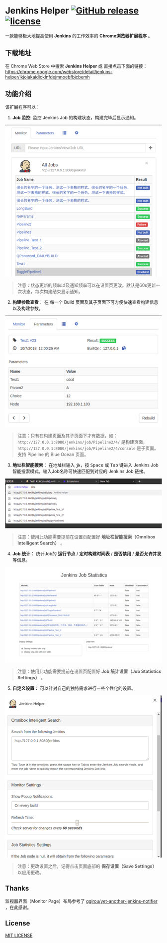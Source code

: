 # Jenkins Helper   [![GitHub release](https://img.shields.io/github/release/liying2008/jenkins-helper.svg)](https://github.com/liying2008/jenkins-helper/releases)  [![license](https://img.shields.io/github/license/liying2008/jenkins-helper.svg)](https://github.com/liying2008/jenkins-helper/blob/master/LICENSE)



一款能够极大地提高使用 **Jenkins** 的工作效率的 **Chrome浏览器扩展程序** 。

## 下载地址

在 Chrome Web Store 中搜索 **Jenkins Helper** 或 直接点击下面的链接：  
https://chrome.google.com/webstore/detail/jenkins-helper/lkjoiakaidioklnfdejmnoebfbjcbemh


## 功能介绍

该扩展程序可以：

1. **Job 监控**: 监控 Jenkins Job 的构建状态，构建完毕后显示通知。

![Monitor](screenshots/monitor.png)

> 注意：状态更新的频率以及通知频率可以在设置页更改。默认是60s更新一次状态，每次构建结束显示通知。


2. **构建参数查看**： 在 每一个 Build 页面及其子页面下可方便快速查看构建信息以及构建参数。

![Parameters](screenshots/params.png)

> 注意：只有在构建页面及其子页面下才有数据，如：`http://127.0.0.1:8080/jenkins/job/Pipeline2/4/` 是构建页面，`http://127.0.0.1:8080/jenkins/job/Pipeline2/4/console` 是子页面。  
> 支持 Pipeline 的 Blue Ocean 页面。


3. **地址栏智能搜索**： 在地址栏输入 **`jk`**，按 <kbd>Space</kbd> 或 <kbd>Tab</kbd> 键进入 Jenkins Job 智能搜索模式，输入Job名称可快速匹配到对应的 Jenkins Job 链接。

![Omnibox](screenshots/omnibox.png)

> 注意：使用此功能需要提前在设置页配置好 **地址栏智能搜索（Omnibox Intelligent Search）** 。

4. **Job 统计**： 统计Job的 **运行节点** / **定时构建时间表** / **是否禁用** / **是否允许并发** 等信息。

![Job Statistics](screenshots/job_statistics.png)

> 注意：使用此功能需要提前在设置页配置好 **Job 统计设置（Job Statistics Settings）** 。

5. **自定义设置**： 可以针对自己的独特需求进行一些个性化的设置。

![Settings](screenshots/settings.png)

> 注意：更改设置之后，记得点击页面底部的 **保存设置（Save Settings）** 以应用更改。


## Thanks

监视器界面（Monitor Page）布局参考了 [ggirou/yet-another-jenkins-notifier](https://github.com/ggirou/yet-another-jenkins-notifier) ，在此感谢。


## License

[MIT LICENSE](LICENSE)